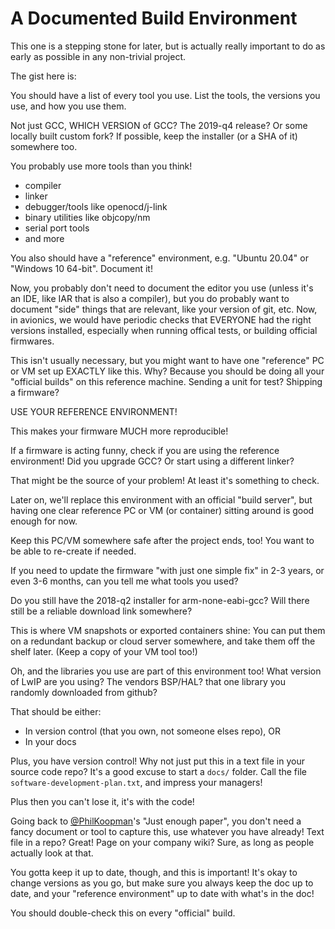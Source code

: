 # A Documented Build Environment

This one is a stepping stone for later, but is actually really important to do as early as possible in any non-trivial project.

The gist here is:

You should have a list of every tool you use. List the tools, the versions you use, and how you use them.

Not just GCC, WHICH VERSION of GCC? The 2019-q4 release? Or some locally built custom fork? If possible, keep the installer (or a SHA of it) somewhere too.

You probably use more tools than you think!

* compiler
* linker
* debugger/tools like openocd/j-link
* binary utilities like objcopy/nm
* serial port tools
* and more

You also should have a "reference" environment, e.g. "Ubuntu 20.04" or "Windows 10 64-bit". Document it!

Now, you probably don't need to document the editor you use (unless it's an IDE, like IAR that is also a compiler), but you do probably want to document "side" things that are relevant, like your version of git, etc.
Now, in avionics, we would have periodic checks that EVERYONE had the right versions installed, especially when running offical tests, or building official firmwares.

This isn't usually necessary, but you might want to have one "reference" PC or VM set up EXACTLY like this.
Why? Because you should be doing all your "official builds" on this reference machine. Sending a unit for test? Shipping a firmware?

USE YOUR REFERENCE ENVIRONMENT!

This makes your firmware MUCH more reproducible!

If a firmware is acting funny, check if you are using the reference environment! Did you upgrade GCC? Or start using a different linker?

That might be the source of your problem! At least it's something to check.

Later on, we'll replace this environment with an official "build server", but having one clear reference PC or VM (or container) sitting around is good enough for now.

Keep this PC/VM somewhere safe after the project ends, too! You want to be able to re-create if needed.

If you need to update the firmware "with just one simple fix" in 2-3 years, or even 3-6 months, can you tell me what tools you used?

Do you still have the 2018-q2 installer for arm-none-eabi-gcc? Will there still be a reliable download link somewhere?

This is where VM snapshots or exported containers shine: You can put them on a redundant backup or cloud server somewhere, and take them off the shelf later. (Keep a copy of your VM tool too!)

Oh, and the libraries you use are part of this environment too! What version of LwIP are you using? The vendors BSP/HAL? that one library you randomly downloaded from github?

That should be either:

* In version control (that you own, not someone elses repo), OR
* In your docs

Plus, you have version control! Why not just put this in a text file in your source code repo? It's a good excuse to start a `docs/` folder. Call the file `software-development-plan.txt`, and impress your managers!

Plus then you can't lose it, it's with the code!

Going back to [@PhilKoopman](https://twitter.com/PhilKoopman)'s "Just enough paper", you don't need a fancy document or tool to capture this, use whatever you have already! Text file in a repo? Great! Page on your company wiki? Sure, as long as people actually look at that.

You gotta keep it up to date, though, and this is important! It's okay to change versions as you go, but make sure you always keep the doc up to date, and your "reference environment" up to date with what's in the doc!

You should double-check this on every "official" build.
